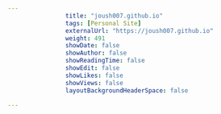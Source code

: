 ---
                title: "joush007.github.io"
                tags: [Personal Site]
                externalUrl: "https://joush007.github.io"
                weight: 491
                showDate: false
                showAuthor: false
                showReadingTime: false
                showEdit: false
                showLikes: false
                showViews: false
                layoutBackgroundHeaderSpace: false
                ---
